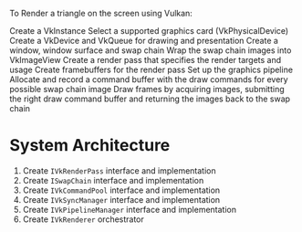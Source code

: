 To Render a triangle on the screen using Vulkan:

Create a VkInstance
Select a supported graphics card (VkPhysicalDevice)
Create a VkDevice and VkQueue for drawing and presentation
Create a window, window surface and swap chain
Wrap the swap chain images into VkImageView
Create a render pass that specifies the render targets and usage
Create framebuffers for the render pass
Set up the graphics pipeline
Allocate and record a command buffer with the draw commands for every possible swap chain image
Draw frames by acquiring images, submitting the right draw command buffer and returning the images back to the swap chain

# System Architecture

1. Create `IVkRenderPass` interface and implementation
2. Create `ISwapChain` interface and implementation
3. Create `IVkCommandPool` interface and implementation
4. Create `IVkSyncManager` interface and implementation
5. Create `IVkPipelineManager` interface and implementation
6. Create `IVkRenderer` orchestrator
